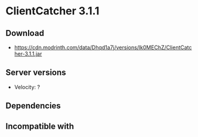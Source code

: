 # ClientCatcher 3.1.1

## Download
- https://cdn.modrinth.com/data/Dhqd1a7j/versions/lk0MEChZ/ClientCatcher-3.1.1.jar

## Server versions
- Velocity: ?

## Dependencies

## Incompatible with